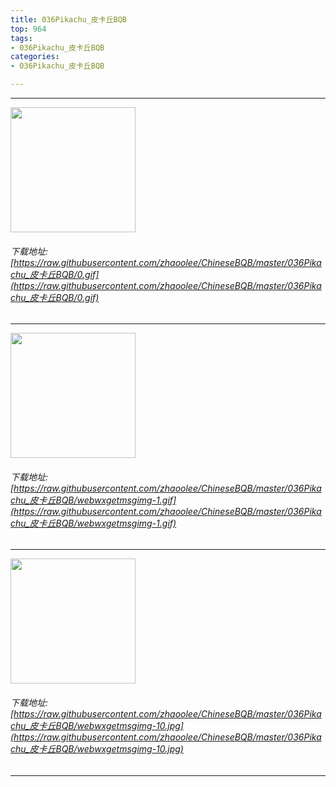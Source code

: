 ```yaml
---
title: 036Pikachu_皮卡丘BQB
top: 964
tags:
- 036Pikachu_皮卡丘BQB
categories:
- 036Pikachu_皮卡丘BQB

---
```


------

<!-- more -->

<img height='200px' style='height:200px;'  src='/ChineseBQB/images/loading.png' data-original=https://raw.githubusercontent.com/zhaoolee/ChineseBQB/master/036Pikachu_皮卡丘BQB/0.gif /><br/><h6>下载地址: [https://raw.githubusercontent.com/zhaoolee/ChineseBQB/master/036Pikachu_皮卡丘BQB/0.gif](https://raw.githubusercontent.com/zhaoolee/ChineseBQB/master/036Pikachu_皮卡丘BQB/0.gif)</h6><hr/><img height='200px' style='height:200px;'  src='/ChineseBQB/images/loading.png' data-original=https://raw.githubusercontent.com/zhaoolee/ChineseBQB/master/036Pikachu_皮卡丘BQB/webwxgetmsgimg-1.gif /><br/><h6>下载地址: [https://raw.githubusercontent.com/zhaoolee/ChineseBQB/master/036Pikachu_皮卡丘BQB/webwxgetmsgimg-1.gif](https://raw.githubusercontent.com/zhaoolee/ChineseBQB/master/036Pikachu_皮卡丘BQB/webwxgetmsgimg-1.gif)</h6><hr/><img height='200px' style='height:200px;'  src='/ChineseBQB/images/loading.png' data-original=https://raw.githubusercontent.com/zhaoolee/ChineseBQB/master/036Pikachu_皮卡丘BQB/webwxgetmsgimg-10.jpg /><br/><h6>下载地址: [https://raw.githubusercontent.com/zhaoolee/ChineseBQB/master/036Pikachu_皮卡丘BQB/webwxgetmsgimg-10.jpg](https://raw.githubusercontent.com/zhaoolee/ChineseBQB/master/036Pikachu_皮卡丘BQB/webwxgetmsgimg-10.jpg)</h6><hr/>